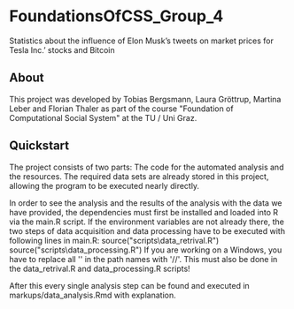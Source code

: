# FoundationsOfCSS_Group_4
Statistics about the influence of Elon Musk’s tweets on market prices for Tesla Inc.’ stocks and Bitcoin
## About
This project was developed by Tobias Bergsmann, Laura Gröttrup, Martina Leber and Florian Thaler as part of the course "Foundation of Computational Social System" at the TU / Uni Graz.
## Quickstart
The project consists of two parts: The code for the automated analysis and the resources. 
The required data sets are already stored in this project, allowing the program to be executed nearly directly.

In order to see the analysis and the results of the analysis with the data we have provided, the dependencies must first be installed and loaded into R via the main.R script. 
If the environment variables are not already there, the two steps of data acquisition and data processing have to be executed with following lines in main.R: 
source("scripts\data_retrival.R")
source("scripts\data_processing.R")
If you are working on a Windows, you have to replace all '\' in the path names with '//'. This must also be done in the data_retrival.R and data_processing.R scripts!

After this every single analysis step can be found and executed in markups/data_analysis.Rmd with explanation.

